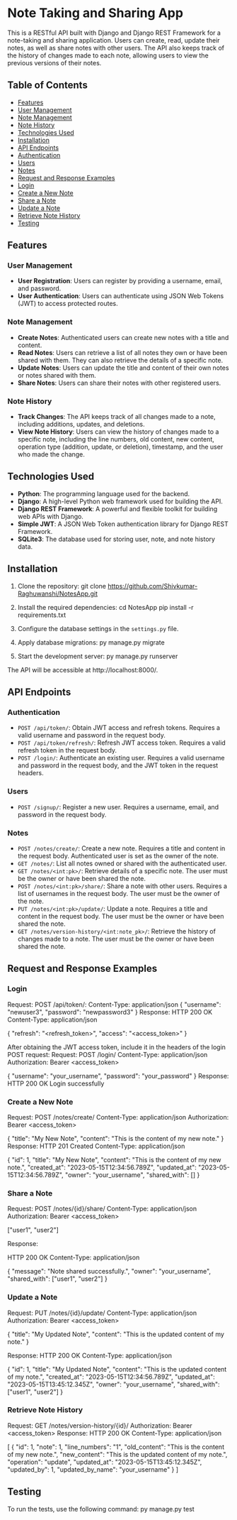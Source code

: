 # Note Taking and Sharing App

This is a RESTful API built with Django and Django REST Framework for a note-taking and sharing application. Users can create, read, update their notes, as well as share notes with other users. The API also keeps track of the history of changes made to each note, allowing users to view the previous versions of their notes.

## Table of Contents

- [Features](#features)
- [User Management](#user-management)
- [Note Management](#note-management)
- [Note History](#note-history)
- [Technologies Used](#technologies-used)
- [Installation](#installation)
- [API Endpoints](#api-endpoints)
 - [Authentication](#authentication)
 - [Users](#users)
 - [Notes](#notes)
- [Request and Response Examples](#request-and-response-examples)
 - [Login](#login)
 - [Create a New Note](#create-a-new-note)
 - [Share a Note](#share-a-note)
 - [Update a Note](#update-a-note)
 - [Retrieve Note History](#retrieve-note-history)
- [Testing](#testing)

## Features

### User Management

- **User Registration**: Users can register by providing a username, email, and password.
- **User Authentication**: Users can authenticate using JSON Web Tokens (JWT) to access protected routes.

### Note Management

- **Create Notes**: Authenticated users can create new notes with a title and content.
- **Read Notes**: Users can retrieve a list of all notes they own or have been shared with them. They can also retrieve the details of a specific note.
- **Update Notes**: Users can update the title and content of their own notes or notes shared with them.
- **Share Notes**: Users can share their notes with other registered users.

### Note History

- **Track Changes**: The API keeps track of all changes made to a note, including additions, updates, and deletions.
- **View Note History**: Users can view the history of changes made to a specific note, including the line numbers, old content, new content, operation type (addition, update, or deletion), timestamp, and the user who made the change.

## Technologies Used

- **Python**: The programming language used for the backend.
- **Django**: A high-level Python web framework used for building the API.
- **Django REST Framework**: A powerful and flexible toolkit for building web APIs with Django.
- **Simple JWT**: A JSON Web Token authentication library for Django REST Framework.
- **SQLite3**: The database used for storing user, note, and note history data.

## Installation
1. Clone the repository: git clone https://github.com/Shivkumar-Raghuwanshi/NotesApp.git
2. Install the required dependencies: cd NotesApp pip install -r requirements.txt



3. Configure the database settings in the `settings.py` file.

4. Apply database migrations: py manage.py migrate
5. Start the development server: py manage.py runserver

The API will be accessible at http://localhost:8000/.

## API Endpoints

### Authentication

- `POST /api/token/`: Obtain JWT access and refresh tokens. Requires a valid username and password in the request body.
- `POST /api/token/refresh/`: Refresh JWT access token. Requires a valid refresh token in the request body.
- `POST /login/`: Authenticate an existing user. Requires a valid username and password in the request body, and the JWT token in the request headers.

### Users

- `POST /signup/`: Register a new user. Requires a username, email, and password in the request body.

### Notes

- `POST /notes/create/`: Create a new note. Requires a title and content in the request body. Authenticated user is set as the owner of the note.
- `GET /notes/`: List all notes owned or shared with the authenticated user.
- `GET /notes/<int:pk>/`: Retrieve details of a specific note. The user must be the owner or have been shared the note.
- `POST /notes/<int:pk>/share/`: Share a note with other users. Requires a list of usernames in the request body. The user must be the owner of the note.
- `PUT /notes/<int:pk>/update/`: Update a note. Requires a title and content in the request body. The user must be the owner or have been shared the note.
- `GET /notes/version-history/<int:note_pk>/`: Retrieve the history of changes made to a note. The user must be the owner or have been shared the note.

## Request and Response Examples

### Login

Request: 
POST /api/token/:
Content-Type: application/json
{
	"username": "newuser3", 
	"password": "newpassword3"
}
Response:
HTTP 200 OK
Content-Type: application/json

{
	"refresh": "<refresh_token>",
	"access": "<access_token>"
}

After obtaining the JWT access token, include it in the headers of the login POST request:
Request:
POST /login/
Content-Type: application/json
Authorization: Bearer <access_token>

{
    "username": "your_username",
    "password": "your_password"
}
Response:
HTTP 200 OK
Login successfully
### Create a New Note
Request:
POST /notes/create/
Content-Type: application/json
Authorization: Bearer <access_token>

{
"title": "My New Note",
"content": "This is the content of my new note."
}
Response:
HTTP 201 Created
Content-Type: application/json

{
"id": 1,
"title": "My New Note",
"content": "This is the content of my new note.",
"created_at": "2023-05-15T12:34:56.789Z",
"updated_at": "2023-05-15T12:34:56.789Z",
"owner": "your_username",
"shared_with": []
}

### Share a Note

Request: 
POST /notes/{id}/share/
Content-Type: application/json
Authorization: Bearer <access_token>

["user1", "user2"]

Response:

HTTP 200 OK
Content-Type: application/json

{
"message": "Note shared successfully.",
"owner": "your_username",
"shared_with": ["user1", "user2"]
}

### Update a Note

Request:
PUT /notes/{id}/update/
Content-Type: application/json
Authorization: Bearer <access_token>

{
"title": "My Updated Note",
"content": "This is the updated content of my note."
}

Response:
HTTP 200 OK
Content-Type: application/json

{
"id": 1,
"title": "My Updated Note",
"content": "This is the updated content of my note.",
"created_at": "2023-05-15T12:34:56.789Z",
"updated_at": "2023-05-15T13:45:12.345Z",
"owner": "your_username",
"shared_with": ["user1", "user2"]
}

### Retrieve Note History

Request:
GET /notes/version-history/{id}/
Authorization: Bearer <access_token>
Response:
HTTP 200 OK
Content-Type: application/json

[
{
"id": 1,
"note": 1,
"line_numbers": "1",
"old_content": "This is the content of my new note.",
"new_content": "This is the updated content of my note.",
"operation": "update",
"updated_at": "2023-05-15T13:45:12.345Z",
"updated_by": 1,
"updated_by_name": "your_username"
}
]
## Testing

To run the tests, use the following command: py manage.py test